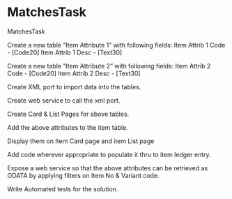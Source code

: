 # MatchesTask
 MatchesTask

Create a new table “Item Attribute 1” with following fields:
 Item Attrib 1 Code - [Code20]
 Item Attrib 1 Desc  - [Text30]

Create a new table “Item Attribute 2” with following fields:
 Item Attrib 2 Code - [Code20]
 Item Attrib 2 Desc -  [Text30]
 
Create XML port to import data into the tables.

Create web service to call the xml port.

Create Card & List Pages for above tables.

Add the above attributes to the item table.

Display them on Item Card page and item List page

Add code wherever appropriate to populate it thru to item ledger entry.

Expose a web service so that the above attributes can be retrieved as ODATA by applying filters on Item No & Variant code.

Write Automated tests for the solution. 
